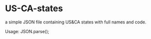 US-CA-states
============

a simple JSON file containing US&amp;CA states with full names and code.

Usage: JSON.parse(<file contents>);